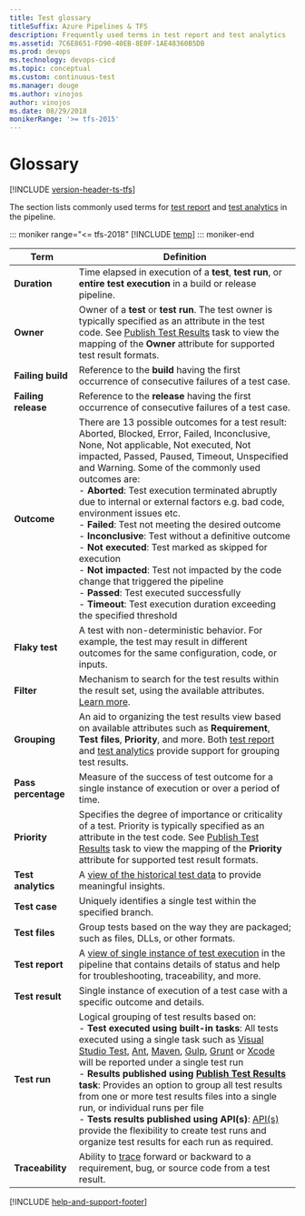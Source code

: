 ```yaml
---
title: Test glossary
titleSuffix: Azure Pipelines & TFS
description: Frequently used terms in test report and test analytics
ms.assetid: 7C6E8651-FD90-40EB-8E0F-1AE48360B5DB
ms.prod: devops
ms.technology: devops-cicd
ms.topic: conceptual
ms.custom: continuous-test
ms.manager: douge
ms.author: vinojos
author: vinojos
ms.date: 08/29/2018
monikerRange: '>= tfs-2015'
---
```


# Glossary

[!INCLUDE [version-header-ts-tfs](_shared/version-header-ts-tfs.md)]

The section lists commonly used terms for [test report](review-continuous-test-results-after-build.md) and [test analytics](test-analytics.md) in the pipeline.

::: moniker range="<= tfs-2018"
[!INCLUDE [temp](../_shared/concept-rename-note.md)]
::: moniker-end

| Term | Definition |
| ---- | ---------- |
| **Duration** | Time elapsed in execution of a **test**, **test run**, or **entire test execution** in a build or release pipeline. |
| **Owner** | Owner of a **test** or **test run**. The test owner is typically specified as an attribute in the test code. See [Publish Test Results](../tasks/test/publish-test-results.md) task to view the mapping of the **Owner** attribute for supported test result formats. |
| **Failing build** | Reference to the **build** having the first occurrence of consecutive failures of a test case. |
| **Failing release** | Reference to the **release** having the first occurrence of consecutive failures of a test case. |
| **Outcome** | There are 13 possible outcomes for a test result: Aborted, Blocked, Error, Failed, Inconclusive, None, Not applicable, Not executed, Not impacted, Passed, Paused, Timeout, Unspecified and Warning. Some of the commonly used outcomes are:<br />- **Aborted**: Test execution terminated abruptly due to internal or external factors e.g. bad code, environment issues etc.<br />- **Failed**: Test not meeting the desired outcome<br />- **Inconclusive**: Test without a definitive outcome<br />- **Not executed**: Test marked as skipped for execution<br />- **Not impacted**: Test not impacted by the code change that triggered the pipeline<br />- **Passed**: Test executed successfully<br /> - **Timeout**: Test execution duration exceeding the specified threshold |
| **Flaky test** | A test with non-deterministic behavior. For example, the test may result in different outcomes for the same configuration, code, or inputs. |
| **Filter** | Mechanism to search for the test results within the result set, using the available attributes. [Learn more](review-continuous-test-results-after-build.md). |
| **Grouping** | An aid to organizing the test results view based on available attributes such as **Requirement**, **Test files**, **Priority**, and more. Both [test report](review-continuous-test-results-after-build.md) and [test analytics](test-analytics.md) provide support for grouping test results. |
| **Pass percentage** | Measure of the success of test outcome for a single instance of execution or over a period of time. |
| **Priority** | Specifies the degree of importance or criticality of a test. Priority is typically specified as an attribute in the test code. See [Publish Test Results](../tasks/test/publish-test-results.md) task to view the mapping of the **Priority** attribute for supported test result formats.|
| **Test analytics** | A [view of the historical test data](test-analytics.md) to provide meaningful insights. |
| **Test case** | Uniquely identifies a single test within the specified branch. |
| **Test files** | Group tests based on the way they are packaged; such as files, DLLs, or other formats. |
| **Test report** | A [view of single instance of test execution](review-continuous-test-results-after-build.md) in the pipeline that contains details of status and help for troubleshooting, traceability, and more. |
| **Test result** | Single instance of execution of a test case with a specific outcome and details. |
| **Test run** | Logical grouping of test results based on:<br />- **Test executed using built-in tasks**: All tests executed using a single task such as [Visual Studio Test](../tasks/test/vstest.md), [Ant](../tasks/build/ant.md), [Maven](../tasks/build/maven.md), [Gulp](../tasks/build/gulp.md), [Grunt](../tasks/build/grunt.md) or [Xcode](../tasks/build/xcode.md) will be reported under a single test run<br />- **Results published using [Publish Test Results](../tasks/test/publish-test-results.md) task**: Provides an option to group all test results from one or more test results files into a single run, or individual runs per file<br />- **Tests results published using API(s)**: [API(s)](https://docs.microsoft.com/rest/api/vsts/test/runs?view=vsts-rest-5.0) provide the flexibility to create test runs and organize test results for each run as required. |
| **Traceability** | Ability to [trace](requirements-traceability.md) forward or backward to a requirement, bug, or source code from a test result. |

[!INCLUDE [help-and-support-footer](_shared/help-and-support-footer.md)] 

